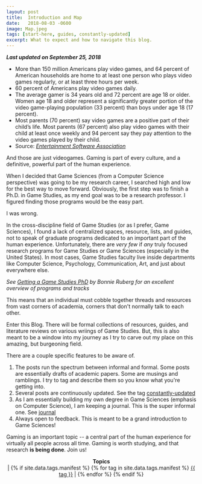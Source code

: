 ```yaml
---
layout: post
title:  Introduction and Map
date:   2018-08-03 -0600
image: Map.jpeg
tags: [start-here, guides, constantly-updated]
excerpt: What to expect and how to navigate this blog.
---
```


***Last updated on September 25, 2018***

- More than 150 million Americans play video games, and 64 percent of American households are home to at least one person who plays video games regularly, or at least three hours per week.
- 60 percent of Americans play video games daily.
- The average gamer is 34 years old and 72 percent are age 18 or older. Women age 18 and older represent a significantly greater portion of the video game-playing population (33 percent) than boys under age 18 (17 percent).
- Most parents (70 percent) say video games are a positive part of their child’s life. Most parents (67 percent) also play video games with their child at least once weekly and 94 percent say they pay attention to the video games played by their child.
- Source: *[Entertainment Software Association](http://www.theesa.com/about-esa/industry-facts/)*

And those are just videogames. 
Gaming is part of every culture, and a definitive, powerful part of the human experience.

When I decided that Game Sciences (from a Computer Science perspective) was going to be my research career, I searched high and low for the best way to move forward.
Obviously, the first step was to finish a Ph.D. in Game Studies, as my end goal was to be a research professor. 
I figured finding those programs would be the easy part.

I was wrong.

In the cross-discipline field of Game Studies (or as I prefer, Game Sciences), 
    I found a lack of centralized spaces, resource, lists, and guides, not to speak of graduate programs dedicated to an important part of the human experience.
Unfortunately, there are *very few* if *any* truly focused research programs for Game Studies or Game Sciences (especially in the United States).
In most cases, Game Studies faculty live inside departments like Computer Science, Psychology, Communication, Art, and just about everywhere else.

*See [Getting a Game Studies PhD](http://ourglasslake.com/getting-into-game-studies/) by Bonnie Ruberg for an excellent overview of programs and tracks*

This means that an individual must cobble together threads and resources from vast corners of academia, corners that don't normally talk to each other.

Enter this Blog. 
There will be formal collections of resources, guides, and literature reviews on various wriings of Game Studies.
But, this is also meant to be a window into my journey as I try to carve out my place on this amazing, but burgeoning field.

There are a couple specific features to be aware of.
1. The posts run the spectrum between informal and formal. 
    Some posts are essentially drafts of academic papers. 
    Some are musings and ramblings. 
    I try to tag and describe them so you know what you're getting into.
2. Several posts are continuously updated. See the tag [constantly-updated](/tags/constantly-updated)
3. As I am essentially building my own degree in Game Sciences (emphasis on Computer Science), I am keeping a journal. 
    This is the super informal one. See [journal](/tags/journal)
4. Always open to feedback. This is meant to be a grand introduction to Game Sciences!

Gaming is an important topic -- a central part of the human experience for virtually all people across all time.
Gaming is worth studying, and that research **is being done**. Join us!

<p class="meta" style="align-content: center; text-align: center;">
  <strong>Topics</strong><br /> | 
  {% if site.data.tags.manifest %}
    {% for tag in site.data.tags.manifest %}
    <a href="/tags/{{ tag }}.html">{{ tag }}</a> |
    {% endfor %}
  {% endif %}
</p>
